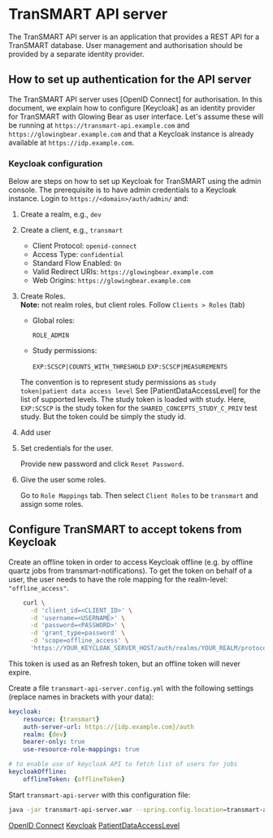 # TranSMART API server

The TranSMART API server is an application that provides a REST API
for a TranSMART database. User management and authorisation should be provided
by a separate identity provider. 

## How to set up authentication for the API server

The TranSMART API server uses [OpenID Connect] for authorisation. 
In this document, we explain how to configure [Keycloak] as an identity provider for TranSMART
with Glowing Bear as user interface.
Let's assume these will be running at `https://transmart-api.example.com` and
 `https://glowingbear.example.com` and that a Keycloak instance is already available
  at `https://idp.example.com`.

### Keycloak configuration

Below are steps on how to set up Keycloak for TranSMART using the admin console.
The prerequisite is to have admin credentials to a Keycloak instance. 
Login to `https://<domain>/auth/admin/` and:

1. Create a realm, e.g., `dev`
2. Create a client, e.g., `transmart`
    - Client Protocol: `openid-connect`
    - Access Type: `confidential`
    - Standard Flow Enabled: `On`
    - Valid Redirect URIs: `https://glowingbear.example.com`
    - Web Origins: `https://glowingbear.example.com`

3. Create Roles.  
    **Note:** not realm roles, but client roles.
    Follow `Clients > Roles` (tab)

    - Global roles:

        `ROLE_ADMIN`

    - Study permissions:

        `EXP:SCSCP|COUNTS_WITH_THRESHOLD`
        `EXP:SCSCP|MEASUREMENTS`

    The convention is to represent study permissions as `study token|patient data access level`
    See [PatientDataAccessLevel] for the list of supported levels.
    The study token is loaded with study.
    Here, `EXP:SCSCP` is the study token for the `SHARED_CONCEPTS_STUDY_C_PRIV` test study.
    But the token could be simply the study id. 

4. Add user

5. Set credentials for the user.

    Provide new password and click `Reset Password`.

6. Give the user some roles.

    Go to `Role Mappings` tab. Then select `Client Roles` to be `transmart` and
    assign some roles.

## Configure TranSMART to accept tokens from Keycloak

Create an offline token in order to access Keycloak offline (e.g. by offline quartz jobs from transmart-notifications). To get the token on behalf of a user, the user needs to have the role mapping for the realm-level: `"offline_access"`.
```bash
    curl \
      -d 'client_id=<CLIENT_ID>' \
      -d 'username=<USERNAME>' \
      -d 'password=<PASSWORD>' \
      -d 'grant_type=password' \
      -d 'scope=offline_access' \
      'https://YOUR_KEYCLOAK_SERVER_HOST/auth/realms/YOUR_REALM/protocol/openid-connect/token'
```

This token is used as an Refresh token, but an offline token will never expire.


Create a file `transmart-api-server.config.yml` with the following settings (replace names in brackets with your data):
```yaml
keycloak:
    resource: {transmart}
    auth-server-url: https://{idp.example.com}/auth
    realm: {dev}
    bearer-only: true
    use-resource-role-mappings: true

# to enable use of keycloak API to fetch list of users for jobs
keycloakOffline:
    offlineToken: {offlineToken}
```

Start `transmart-api-server` with this configuration file:
```bash
java -jar transmart-api-server.war --spring.config.location=transmart-api-server.config.yml
```


[OpenID Connect](https://openid.net/connect/)
[Keycloak](https://www.keycloak.org/)
[PatientDataAccessLevel](https://github.com/thehyve/transmart-core/blob/dev/transmart-core-api/src/main/groovy/org/transmartproject/core/users/PatientDataAccessLevel.groovy)
